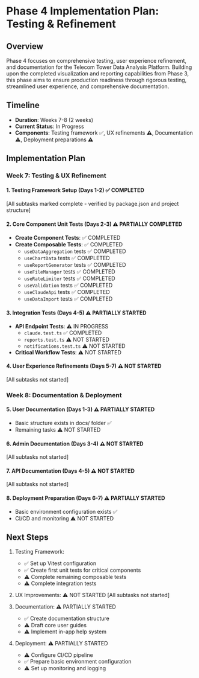 # Phase 4 Implementation Plan: Testing & Refinement

## Overview

Phase 4 focuses on comprehensive testing, user experience refinement, and documentation for the Telecom Tower Data Analysis Platform. Building upon the completed visualization and reporting capabilities from Phase 3, this phase aims to ensure production readiness through rigorous testing, streamlined user experience, and comprehensive documentation.

## Timeline

- **Duration**: Weeks 7-8 (2 weeks)
- **Current Status**: In Progress
- **Components**: Testing framework ✅, UX refinements ⚠️, Documentation ⚠️, Deployment preparations ⚠️

## Implementation Plan

### Week 7: Testing & UX Refinement

#### 1. Testing Framework Setup (Days 1-2) ✅ COMPLETED
[All subtasks marked complete - verified by package.json and project structure]

#### 2. Core Component Unit Tests (Days 2-3) ⚠️ PARTIALLY COMPLETED
- **Create Component Tests**: ✅ COMPLETED
- **Create Composable Tests**: ✅ COMPLETED
  - `useDataAggregation` tests ✅ COMPLETED
  - `useChartData` tests ✅ COMPLETED
  - `useReportGenerator` tests ✅ COMPLETED
  - `useFileManager` tests ✅ COMPLETED
  - `useRateLimiter` tests ✅ COMPLETED
  - `useValidation` tests ✅ COMPLETED
  - `useClaudeApi` tests ✅ COMPLETED
  - `useDataImport` tests ✅ COMPLETED

#### 3. Integration Tests (Days 4-5) ⚠️ PARTIALLY STARTED
- **API Endpoint Tests**: ⚠️ IN PROGRESS
  - `claude.test.ts` ✅ COMPLETED
  - `reports.test.ts` ⚠️ NOT STARTED
  - `notifications.test.ts` ⚠️ NOT STARTED
- **Critical Workflow Tests**: ⚠️ NOT STARTED

#### 4. User Experience Refinements (Days 5-7) ⚠️ NOT STARTED
[All subtasks not started]

### Week 8: Documentation & Deployment

#### 5. User Documentation (Days 1-3) ⚠️ PARTIALLY STARTED
- Basic structure exists in docs/ folder ✅
- Remaining tasks ⚠️ NOT STARTED

#### 6. Admin Documentation (Days 3-4) ⚠️ NOT STARTED
[All subtasks not started]

#### 7. API Documentation (Days 4-5) ⚠️ NOT STARTED
[All subtasks not started]

#### 8. Deployment Preparation (Days 6-7) ⚠️ PARTIALLY STARTED
- Basic environment configuration exists ✅
- CI/CD and monitoring ⚠️ NOT STARTED

## Next Steps

1. Testing Framework:
   - ✅ Set up Vitest configuration
   - ✅ Create first unit tests for critical components
   - ⚠️ Complete remaining composable tests
   - ⚠️ Complete integration tests

2. UX Improvements: ⚠️ NOT STARTED
   [All subtasks not started]

3. Documentation: ⚠️ PARTIALLY STARTED
   - ✅ Create documentation structure
   - ⚠️ Draft core user guides
   - ⚠️ Implement in-app help system

4. Deployment: ⚠️ PARTIALLY STARTED
   - ⚠️ Configure CI/CD pipeline
   - ✅ Prepare basic environment configuration
   - ⚠️ Set up monitoring and logging
